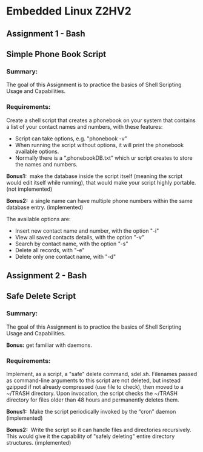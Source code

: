 # Embedded Linux Z2HV2

## Assignment 1 - Bash ##
## Simple Phone Book Script ##

### Summary: ###
The goal of this Assignment is to practice the basics of Shell Scripting Usage and Capabilities.

### Requirements: ###
Create a shell script that creates a phonebook on your system that contains a list of your contact names and
numbers, with these features:
- Script can take options, e.g. "phonebook -v"
- When running the script without options, it will print the phonebook available options.
- Normally there is a “.phonebookDB.txt” which ur script creates to store the names and numbers.

**Bonus1:** ​ make the database inside the script itself (meaning the script would edit itself while running), that
would make your script highly portable. (not implemented)

**Bonus2:** ​ a single name can have multiple phone numbers within the same database entry. (implemented)

The available options are:
- Insert new contact name and number, with the option "-i"
- View all saved contacts details, with the option "-v"
- Search by contact name, with the option "-s"
- Delete all records, with "-e"
- Delete only one contact name, with "-d"


## Assignment 2 - Bash ##
## Safe Delete Script ##

### Summary: ###
The goal of this Assignment is to practice the basics of Shell Scripting Usage and Capabilities.

**Bonus:** get familiar with daemons.

### Requirements: ###
Implement, as a script, a "safe" delete command, sdel.sh.
Filenames passed as command-line arguments to this script are not deleted, but instead gzipped if not already
compressed (use file to check), then moved to a ~/TRASH directory. Upon invocation, the script checks the
~/TRASH directory for files older than 48 hours and permanently deletes them.

**Bonus1:** ​ Make the script periodically invoked by the “cron” daemon (implemented)

**Bonus2:** ​ Write the script so it can handle files and directories recursively. This would give it the capability of
"safely deleting" entire directory structures. (implemented)
